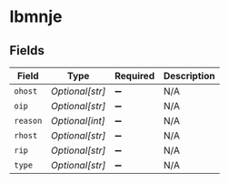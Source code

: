# Ibmnje


## Fields

| Field              | Type               | Required           | Description        |
| ------------------ | ------------------ | ------------------ | ------------------ |
| `ohost`            | *Optional[str]*    | :heavy_minus_sign: | N/A                |
| `oip`              | *Optional[str]*    | :heavy_minus_sign: | N/A                |
| `reason`           | *Optional[int]*    | :heavy_minus_sign: | N/A                |
| `rhost`            | *Optional[str]*    | :heavy_minus_sign: | N/A                |
| `rip`              | *Optional[str]*    | :heavy_minus_sign: | N/A                |
| `type`             | *Optional[str]*    | :heavy_minus_sign: | N/A                |